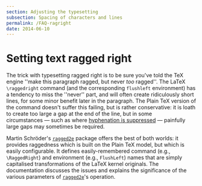 ```yaml
---
section: Adjusting the typesetting
subsection: Spacing of characters and lines
permalink: /FAQ-ragright
date: 2014-06-10
---
```


# Setting text ragged right

The trick with typesetting ragged right is to be sure you've told the
TeX engine ''make this paragraph ragged, but never _too_
ragged''.  The LaTeX `\raggedright` command (and the
corresponding `flushleft` environment) has a tendency to
miss the ''never'' part, and will often create ridiculously short
lines, for some minor benefit later in the paragraph.  The
Plain TeX version of the command doesn't suffer this failing, but
is rather conservative: it is loath to create too large a gap at the
end of the line, but in some circumstances&nbsp;&mdash; such as where
[hyphenation is suppressed](FAQ-hyphoff.md)&nbsp;&mdash; painfully large gaps
may sometimes be required.

Martin Schr&ouml;der's [`ragged2e`](https://ctan.org/pkg/ragged2e) package offers the best of both
worlds: it provides raggedness which is built on the Plain TeX
model, but which is easily configurable.  It defines easily-remembered
command (e.g., `\RaggedRight`) and environment (e.g.,
`FlushLeft`) names that are simply capitalised
transformations of the LaTeX kernel originals.  The documentation
discusses the issues and explains the significance of the various
parameters of [`ragged2e`](https://ctan.org/pkg/ragged2e)'s operation.

